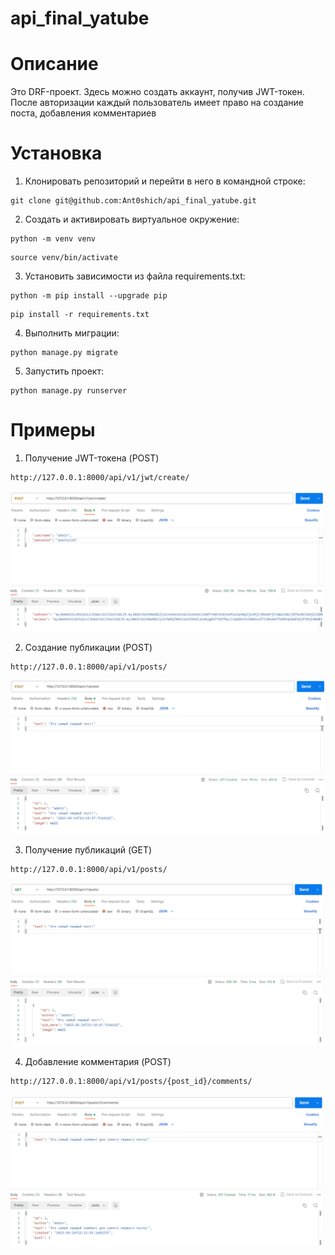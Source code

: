 # api_final_yatube
# Описание
Это DRF-проект. Здесь можно создать аккаунт, получив JWT-токен. После авторизации каждый пользователь имеет право на создание поста, добавления комментариев

# Установка
1. Клонировать репозиторий и перейти в него в командной строке:
```
git clone git@github.com:Ant0shich/api_final_yatube.git
```
2. Cоздать и активировать виртуальное окружение:
```
python -m venv venv
```

```
source venv/bin/activate
```
3. Установить зависимости из файла requirements.txt:
```
python -m pip install --upgrade pip
```

```
pip install -r requirements.txt
```
4. Выполнить миграции:
```
python manage.py migrate
```
5. Запустить проект:
```
python manage.py runserver
```

# Примеры
1. Получение JWT-токена (POST)
```
http://127.0.0.1:8000/api/v1/jwt/create/
```
![number1.png](number1.png)

2. Создание публикации (POST)
```
http://127.0.0.1:8000/api/v1/posts/
```
![number2.png](number2.png)

3. Получение публикаций (GET)
```
http://127.0.0.1:8000/api/v1/posts/
```
![number3.png](number3.png)

4. Добавление комментария (POST)
```
http://127.0.0.1:8000/api/v1/posts/{post_id}/comments/
```
![number4.png](number4.png)
